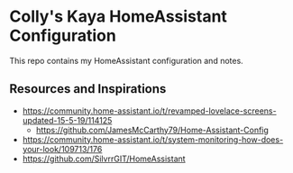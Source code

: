 # Colly's Kaya HomeAssistant Configuration

This repo contains my HomeAssistant configuration and notes.


## Resources and Inspirations

- https://community.home-assistant.io/t/revamped-lovelace-screens-updated-15-5-19/114125
  - https://github.com/JamesMcCarthy79/Home-Assistant-Config
- https://community.home-assistant.io/t/system-monitoring-how-does-your-look/109713/176
- https://github.com/SilvrrGIT/HomeAssistant